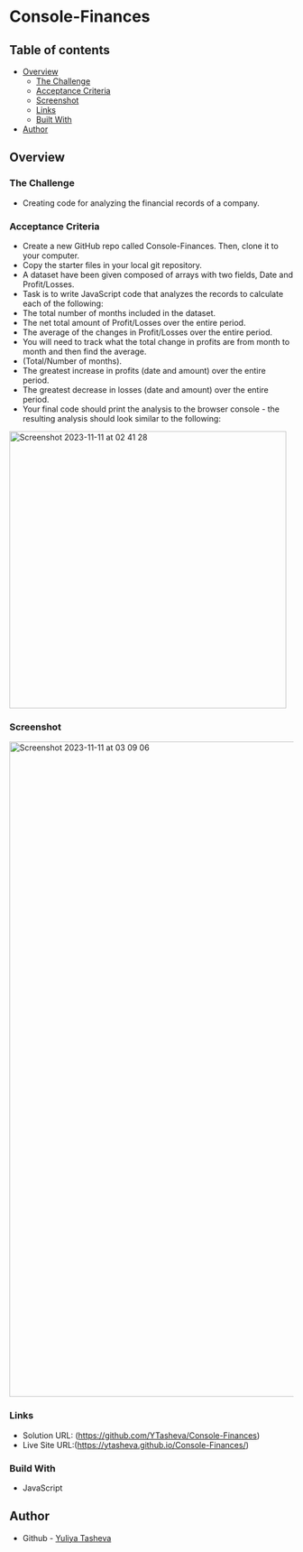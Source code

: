 # Console-Finances

## Table of contents

- [Overview](#overview)
  - [The Challenge](#the-challenge)
  - [Acceptance Criteria](#acceptance-criteria)
  - [Screenshot](#screenshot)
  - [Links](#links)
  - [Built With](#built-with)
- [Author](#author)

## Overview

### The Challenge

-  Creating code for analyzing the financial records of a company.

### Acceptance Criteria

- Create a new GitHub repo called Console-Finances. Then, clone it to your computer.
- Copy the starter files in your local git repository.
- A dataset have been given composed of arrays with two fields, Date and Profit/Losses.
- Task is to write JavaScript code that analyzes the records to calculate each of the following:
- The total number of months included in the dataset.
- The net total amount of Profit/Losses over the entire period.
- The average of the changes in Profit/Losses over the entire period.
- You will need to track what the total change in profits are from month to month and then find the average.
- (Total/Number of months).
- The greatest increase in profits (date and amount) over the entire period.
- The greatest decrease in losses (date and amount) over the entire period.
- Your final code should print the analysis to the browser console - the resulting analysis should look similar to the following:

<img width="491" alt="Screenshot 2023-11-11 at 02 41 28" src="https://github.com/YTasheva/Console-Finances/assets/148258557/c081aa58-4b11-4093-9922-18132c573e92">  

### Screenshot

<img width="1161" alt="Screenshot 2023-11-11 at 03 09 06" src="https://github.com/YTasheva/Bootstrap-Portfolio/assets/148258557/c4f66796-4008-493c-9896-bd9b8e6284b2">

### Links
- Solution URL: (https://github.com/YTasheva/Console-Finances)
- Live Site URL:(https://ytasheva.github.io/Console-Finances/)
  
### Build With

- JavaScript

## Author

- Github - [Yuliya Tasheva](https://github.com/YTasheva)
